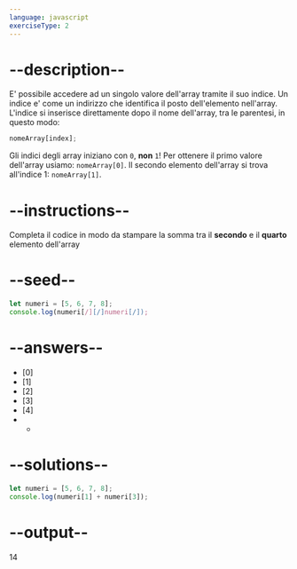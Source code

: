 ```yaml
---
language: javascript
exerciseType: 2
---
```


# --description--

E' possibile accedere ad un singolo valore dell'array tramite il suo indice.
Un indice e' come un indirizzo che identifica il posto dell'elemento nell'array.
L'indice si inserisce direttamente dopo il nome dell'array, tra le parentesi, in questo modo:
```javascript
nomeArray[index];
```
Gli indici degli array iniziano con `0`, **non** `1`! Per ottenere il primo valore dell'array usiamo: `nomeArray[0]`.
Il secondo elemento dell'array si trova all'indice 1: `nomeArray[1]`.

# --instructions--

Completa il codice in modo da stampare la somma tra il **secondo** e il **quarto** elemento dell'array

# --seed--

```javascript
let numeri = [5, 6, 7, 8];
console.log(numeri[/][/]numeri[/]);
```

# --answers--

- [0]
- [1]
- [2]
- [3]
- [4]
-  + 

# --solutions--

```javascript
let numeri = [5, 6, 7, 8];
console.log(numeri[1] + numeri[3]);
```

# --output--

14
